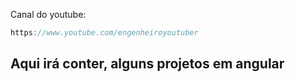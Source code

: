 Canal do youtube:

```js
https://www.youtube.com/engenheiroyoutuber
```

## Aqui irá conter, alguns projetos em angular
